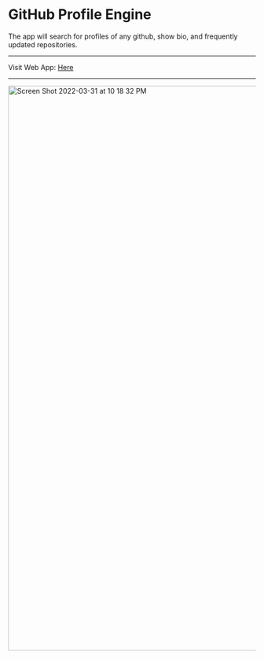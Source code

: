 # GitHub Profile Engine
The app will search for profiles of any github, show bio, and frequently updated repositories.
<hr>
Visit Web App: <a href="https://githubprofilepeek.netlify.app/">Here</a>
<hr>
<img width="1148" alt="Screen Shot 2022-03-31 at 10 18 32 PM" src="https://user-images.githubusercontent.com/31680529/161181605-9b403511-4769-491f-a108-a18076662dd0.png">

